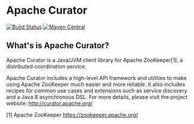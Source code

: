 # Apache Curator

[![Build Status](https://travis-ci.org/apache/curator.svg?branch=master)](https://travis-ci.org/apache/curator)
[![Maven Central](https://img.shields.io/maven-central/v/org.apache.curator/apache-curator.svg)](http://search.maven.org/#search%7Cga%7C1%7Capache-curator)


## What's is Apache Curator?

Apache Curator is a Java/JVM client library for Apache ZooKeeper[1], a distributed coordination service.

Apache Curator includes a high-level API framework and utilities to make using Apache ZooKeeper much easier and more reliable. It also includes recipes for common use cases and extensions such as service discovery and a Java 8 asynchronous DSL.
For more details, please visit the project website: http://curator.apache.org/

[1] Apache ZooKeeper https://zookeeper.apache.org/

